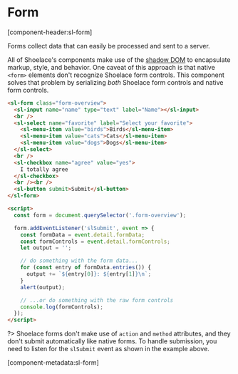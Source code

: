 # Form

[component-header:sl-form]

Forms collect data that can easily be processed and sent to a server.

All of Shoelace's components make use of the [shadow DOM](https://developer.mozilla.org/en-US/docs/Web/Web_Components/Using_shadow_DOM) to encapsulate markup, style, and behavior. One caveat of this approach is that native `<form>` elements don't recognize Shoelace form controls. This component solves that problem by serializing _both_ Shoelace form controls and native form controls.

```html preview
<sl-form class="form-overview">
  <sl-input name="name" type="text" label="Name"></sl-input>
  <br />
  <sl-select name="favorite" label="Select your favorite">
    <sl-menu-item value="birds">Birds</sl-menu-item>
    <sl-menu-item value="cats">Cats</sl-menu-item>
    <sl-menu-item value="dogs">Dogs</sl-menu-item>
  </sl-select>
  <br />
  <sl-checkbox name="agree" value="yes">
    I totally agree
  </sl-checkbox>
  <br /><br />
  <sl-button submit>Submit</sl-button>
</sl-form>

<script>
  const form = document.querySelector('.form-overview');

  form.addEventListener('slSubmit', event => {
    const formData = event.detail.formData;
    const formControls = event.detail.formControls;
    let output = '';

    // do something with the form data...
    for (const entry of formData.entries()) {
      output += `${entry[0]}: ${entry[1]}\n`;
    }
    alert(output);

    // ...or do something with the raw form controls
    console.log(formControls);
  });
</script>
```

?> Shoelace forms don't make use of `action` and `method` attributes, and they don't submit automatically like native forms. To handle submission, you need to listen for the `slSubmit` event as shown in the example above.

[component-metadata:sl-form]

